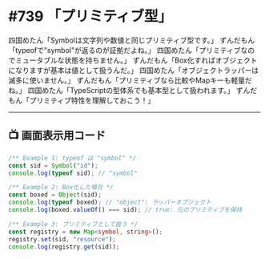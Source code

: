 # #739 「プリミティブ型」

四国めたん「Symbolは文字列や数値と同じプリミティブ型です。」
ずんだもん「typeofで"symbol"が返るのが証拠だよね。」
四国めたん「プリミティブなのでミュータブルな状態を持ちません。」
ずんだもん「Box化すればオブジェクトになりますが基本は値として扱うんだ。」
四国めたん「オブジェクトラッパーは滅多に使いません。」
ずんだもん「プリミティブなら比較やMapキーも軽量だね。」
四国めたん「TypeScriptの型体系でも基本型として扱われます。」
ずんだもん「プリミティブ特性を理解しておこう！」

---

## 📺 画面表示用コード

```typescript
/** Example 1: typeof は "symbol" */
const sid = Symbol("id");
console.log(typeof sid); // "symbol"

/** Example 2: Box化した場合 */
const boxed = Object(sid);
console.log(typeof boxed); // "object": ラッパーオブジェクト
console.log(boxed.valueOf() === sid); // true: 元のプリミティブを保持

/** Example 3: プリミティブとして扱う */
const registry = new Map<symbol, string>();
registry.set(sid, "resource");
console.log(registry.get(sid));
```

